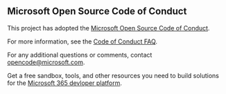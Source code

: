 ## Microsoft Open Source Code of Conduct

This project has adopted the [Microsoft Open Source Code of Conduct](https://opensource.microsoft.com/codeofconduct/).

For more information, see the [Code of Conduct FAQ](https://opensource.microsoft.com/codeofconduct/faq/). 

For any additional questions or comments, contact [opencode@microsoft.com](mailto:opencode@microsoft.com). 

Get a free sandbox, tools, and other resources you need to build solutions for the [Microsoft 365 devloper platform](https://developer.microsoft.com/en-us/microsoft-365/dev-program). 
